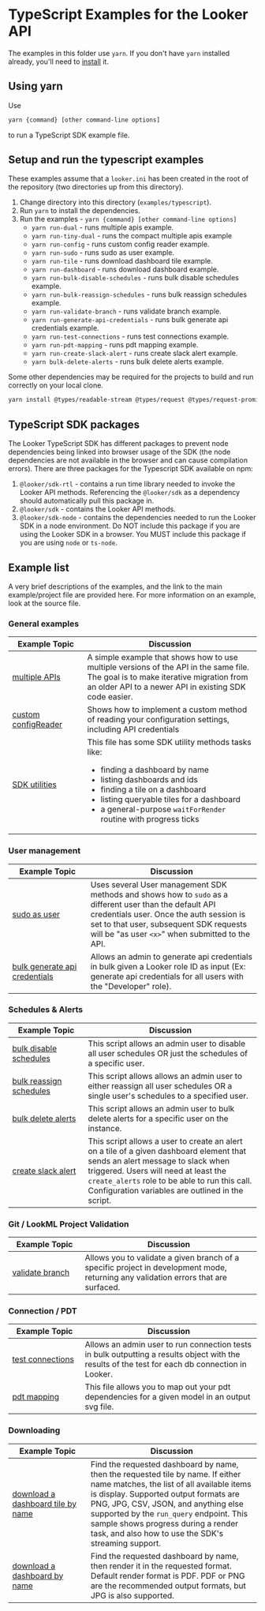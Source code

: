 # TypeScript Examples for the Looker API

The examples in this folder use `yarn`. If you don't have `yarn` installed already, you'll need to [install](https://yarnpkg.com/en/docs/install) it.

## Using yarn

Use

```bash
yarn {command} [other command-line options]
```

to run a TypeScript SDK example file.

## Setup and run the typescript examples

These examples assume that a `looker.ini` has been created in the root of the repository (two directories up from this directory).

1. Change directory into this directory (`examples/typescript`).
2. Run `yarn` to install the dependencies.
3. Run the examples - `yarn {command} [other command-line options]`
   - `yarn run-dual` - runs multiple apis example.
   - `yarn run-tiny-dual` - runs the compact multiple apis example
   - `yarn run-config` - runs custom config reader example.
   - `yarn run-sudo` - runs sudo as user example.
   - `yarn run-tile` - runs download dashboard tile example.
   - `yarn run-dashboard` - runs download dashboard example.
   - `yarn run-bulk-disable-schedules` - runs bulk disable schedules example.
   - `yarn run-bulk-reassign-schedules` - runs bulk reassign schedules example.
   - `yarn run-validate-branch` - runs validate branch example.
   - `yarn run-generate-api-credentials` - runs bulk generate api credentials example.
   - `yarn run-test-connections` - runs test connections example.
   - `yarn run-pdt-mapping` - runs pdt mapping example.
   - `yarn run-create-slack-alert` - runs create slack alert example.
   - `yarn bulk-delete-alerts` - runs bulk delete alerts example.

Some other dependencies may be required for the projects to build and run correctly on your local clone.

```bash
yarn install @types/readable-stream @types/request @types/request-promise-native -D
```

## TypeScript SDK packages

The Looker TypeScript SDK has different packages to prevent node dependencies being linked into browser usage of the SDK (the node dependencies are not available in the browser and can cause compilation errors). There are three packages for the Typescript SDK available on npm:

1. `@looker/sdk-rtl` - contains a run time library needed to invoke the Looker API methods. Referencing the `@looker/sdk` as a dependency should automatically pull this package in.
2. `@looker/sdk` - contains the Looker API methods.
3. `@looker/sdk-node` - contains the dependencies needed to run the Looker SDK in a node environment. Do NOT include this package if you are using the Looker SDK in a browser. You MUST include this package if you are using `node` or `ts-node`.

## Example list

A very brief descriptions of the examples, and the link to the main example/project file are provided here. For more information on an example, look at the source file.

### General examples

| &nbsp;&nbsp;Example&nbsp;Topic&nbsp;&nbsp;   | Discussion                                                                                                                                                                                                                                                                                        |
| -------------------------------------------- | ------------------------------------------------------------------------------------------------------------------------------------------------------------------------------------------------------------------------------------------------------------------------------------------------- |
| [multiple APIs](dual.ts)                     | A simple example that shows how to use multiple versions of the API in the same file. The goal is to make iterative migration from an older API to a newer API in existing SDK code easier.                                                                                                       |
| [custom configReader](customConfigReader.ts) | Shows how to implement a custom method of reading your configuration settings, including API credentials                                                                                                                                                                                          |
| [SDK utilities](utils.ts)                    | This file has some SDK utility methods tasks like:<ul><li>finding a dashboard by name</li> <li>listing dashboards and ids</li> <li>finding a tile on a dashboard</li> <li>listing queryable tiles for a dashboard</li><li>a general-purpose `waitForRender` routine with progress ticks</li></ul> |

### User management

| &nbsp;&nbsp;Example&nbsp;Topic&nbsp;&nbsp; | Discussion                                                                                                                                                                                                                                        |
| ------------------------------------------ | ------------------------------------------------------------------------------------------------------------------------------------------------------------------------------------------------------------------------------------------------- |
| [sudo as user](sudoAsUser.ts)                              | Uses several User management SDK methods and shows how to `sudo` as a different user than the default API credentials user. Once the auth session is set to that user, subsequent SDK requests will be "as user `<x>`" when submitted to the API.|
| [bulk generate api credentials](generateApiCredentials.ts) | Allows an admin to generate api credentials in bulk given a Looker role ID as input (Ex: generate api credentials for all users with the "Developer" role).

### Schedules & Alerts

| &nbsp;&nbsp;Example&nbsp;Topic&nbsp;&nbsp;           | Discussion                                                                                                                                                                                                                                                                                                                                              |
| ---------------------------------------------------- | ------------------------------------------------------------------------------------------------------------------------------------------------------------------------------------------------------------------------------------------------------------------------------------------------------------------------------------------------------- |
| [bulk disable schedules](bulkDisableSchedules.ts)       | This script allows an admin user to disable all user schedules OR just the schedules of a specific user. |
| [bulk reassign schedules](bulkReassignSchedules.ts)     | This script allows allows an admin user to either reassign all user schedules OR a single user's schedules to a specified user. |
| [bulk delete alerts](bulkDeleteAlerts.ts)              | This script allows an admin user to bulk delete alerts for a specific user on the instance. |
| [create slack alert](createSlackAlert.ts)               | This script allows a user to create an alert on a tile of a given dashboard element that sends an alert message to slack when triggered. Users will need at least the `create_alerts` role to be able to run this call. Configuration variables are outlined in the script.

### Git / LookML Project Validation

| &nbsp;&nbsp;Example&nbsp;Topic&nbsp;&nbsp;           | Discussion                                                                                                                                                                                                                                                                                                                                              |
| ---------------------------------------------------- | ------------------------------------------------------------------------------------------------------------------------------------------------------------------------------------------------------------------------------------------------------------------------------------------------------------------------------------------------------- |
| [validate branch](validateBranch.ts)                 | Allows you to validate a given branch of a specific project in development mode, returning any validation errors that are surfaced. |

### Connection / PDT

| &nbsp;&nbsp;Example&nbsp;Topic&nbsp;&nbsp;           | Discussion                                                                                                                                                                                                                                                                                                                                              |
| ---------------------------------------------------- | ------------------------------------------------------------------------------------------------------------------------------------------------------------------------------------------------------------------------------------------------------------------------------------------------------------------------------------------------------- |
| [test connections](testDBConnections.ts)             | Allows an admin user to run connection tests in bulk outputting a results object with the results of the test for each db connection in Looker. |
| [pdt mapping](dependencyGraph.ts)                    | This file allows you to map out your pdt dependencies for a given model in an output svg file.


### Downloading

| &nbsp;&nbsp;Example&nbsp;Topic&nbsp;&nbsp;           | Discussion                                                                                                                                                                                                                                                                                                                                              |
| ---------------------------------------------------- | ------------------------------------------------------------------------------------------------------------------------------------------------------------------------------------------------------------------------------------------------------------------------------------------------------------------------------------------------------- |
| [download a dashboard tile by name](downloadTile.ts) | Find the requested dashboard by name, then the requested tile by name. If either name matches, the list of all available items is display. Supported output formats are PNG, JPG, CSV, JSON, and anything else supported by the `run_query` endpoint. This sample shows progress during a render task, and also how to use the SDK's streaming support. |
| [download a dashboard by name](downloadDashboard.ts) | Find the requested dashboard by name, then render it in the requested format. Default render format is PDF. PDF or PNG are the recommended output formats, but JPG is also supported.                                                                                                                                                                   |
